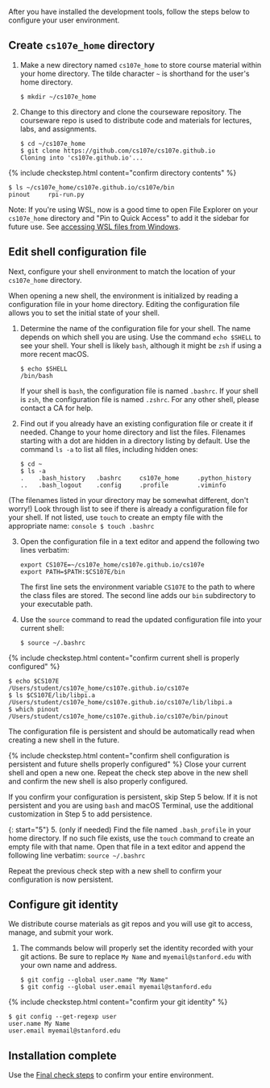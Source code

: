 
After you have installed the development tools,  follow the steps below to configure your user environment. 

## Create `cs107e_home` directory
1. Make a new directory named `cs107e_home` to store course material within your home directory. The tilde character `~` is shorthand for the user's home directory. 

    ```console
    $ mkdir ~/cs107e_home
    ```

2. Change to this directory and clone the courseware repository. The courseware repo is used to distribute code and materials for lectures, labs, and assignments. 

    ```console
    $ cd ~/cs107e_home
    $ git clone https://github.com/cs107e/cs107e.github.io
    Cloning into 'cs107e.github.io'...
    ```

{% include checkstep.html content="confirm directory contents" %}
```console
$ ls ~/cs107e_home/cs107e.github.io/cs107e/bin
pinout     rpi-run.py
```

Note: If you're using WSL, now is a good time to open File Explorer on your `cs107e_home` directory and "Pin to Quick Access" to add it the sidebar for future use. See [accessing WSL files from Windows](../wsl/#files).

<A name="env"></A>
## Edit shell configuration file
Next, configure your shell environment to match the location of your `cs107e_home` directory.

When opening a new shell, the environment is initialized by reading a configuration file in your home directory. Editing the configuration file allows you to set the initial state of your shell. 

1. Determine the name of the configuration file for your shell. The name depends on which shell you are using. Use the command `echo $SHELL` to see your shell. Your shell is likely `bash`, although it might be `zsh` if using a more recent macOS.
    ```console
    $ echo $SHELL
    /bin/bash
    ```

    If your shell is `bash`, the configuration file is named `.bashrc`.  If your shell is `zsh`, the configuration file is named `.zshrc`.  For any other shell, please contact a CA for help.

2. Find out if you already have an existing configuration file or create it if needed. Change to your home directory and list the files. Filenames starting with a dot are hidden in a directory listing by default. Use the command `ls -a` to list all files, including hidden ones:
    ```console
    $ cd ~
    $ ls -a
    .    .bash_history   .bashrc     cs107e_home     .python_history 
    ..   .bash_logout    .config     .profile        .viminfo
    ```
(The filenames listed in your directory may be somewhat different, don't worry!) Look through list to see if there is already a configuration file for your shell. 
    If not listed, use `touch` to create an empty file with the appropriate name:
    ```console
    $ touch .bashrc
    ```

3. Open the configuration file in a text editor and append the following two lines verbatim:
    ```
    export CS107E=~/cs107e_home/cs107e.github.io/cs107e
    export PATH=$PATH:$CS107E/bin
    ```

    The first line sets the environment variable `CS107E` to the path to where the class files are stored. The second line adds our `bin` subdirectory to your executable path. 

4. Use the `source` command to read the updated configuration file into your current shell:
    ```console
    $ source ~/.bashrc
    ```

{% include checkstep.html content="confirm current shell is properly configured" %}
```console
$ echo $CS107E
/Users/student/cs107e_home/cs107e.github.io/cs107e
$ ls $CS107E/lib/libpi.a
/Users/student/cs107e_home/cs107e.github.io/cs107e/lib/libpi.a
$ which pinout
/Users/student/cs107e_home/cs107e.github.io/cs107e/bin/pinout
```

The configuration file is persistent and should be automatically read when creating a new shell in the future. 

{% include checkstep.html content="confirm shell configuration is persistent and future shells properly configured" %}
Close your current shell and open a new one. Repeat the check step above in the new shell and confirm the new shell is also properly configured.

If you confirm your configuration is persistent, skip Step 5 below. If it is not persistent and you are using  `bash` and macOS Terminal, use the additional customization in Step 5 to add persistence.

{: start="5"}
5. (only if needed) Find the file named `.bash_profile` in your home directory. If no such file exists, use the `touch` command to create an empty file with that name. Open that file in a text editor and append the following line verbatim:
    ```
    source ~/.bashrc
    ```

Repeat the previous check step with a new shell to confirm your configuration is now persistent.

## Configure git identity
We distribute course materials as git repos and you will use git to access, manage, and submit your work. 

1. The commands below will properly set the identity recorded with your git actions. Be sure to replace `My Name` and `myemail@stanford.edu` with your own name and address.

    ```console
    $ git config --global user.name "My Name"
    $ git config --global user.email myemail@stanford.edu
    ```

{% include checkstep.html content="confirm your git identity" %}
```console
$ git config --get-regexp user
user.name My Name
user.email myemail@stanford.edu
```

## Installation complete
Use the [Final check steps](../#installchecklist) to confirm your entire environment.
